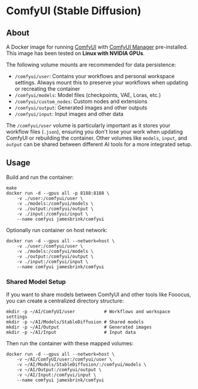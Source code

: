 # ComfyUI (Stable Diffusion)

## About

A Docker image for running [ComfyUI][ComfyUI] with [ComfyUI Manager][ComfyUIManager] pre-installed. This image has been tested on **Linux with NVIDIA GPUs**. 

The following volume mounts are recommended for data persistence:
- `/comfyui/user`: Contains your workflows and personal workspace settings. Always mount this to preserve your workflows when updating or recreating the container
- `/comfyui/models`: Model files (checkpoints, VAE, Loras, etc.)
- `/comfyui/custom_nodes`: Custom nodes and extensions
- `/comfyui/output`: Generated images and other outputs
- `/comfyui/input`: Input images and other data

The `/comfyui/user` volume is particularly important as it stores your workflow files (`.json`), ensuring you don't lose your work when updating ComfyUI or rebuilding the container. Other volumes like `models`, `input`, and `output` can be shared between different AI tools for a more integrated setup.

## Usage

Build and run the container:

```shell
make
docker run -d --gpus all -p 8188:8188 \
    -v ./user:/comfyui/user \
    -v ./models:/comfyui/models \
    -v ./output:/comfyui/output \
    -v ./input:/comfyui/input \
    --name comfyui jamesbrink/comfyui
```

Optionally run container on host network:  

```shell
docker run -d --gpus all --network=host \
    -v ./user:/comfyui/user \
    -v ./models:/comfyui/models \
    -v ./output:/comfyui/output \
    -v ./input:/comfyui/input \
    --name comfyui jamesbrink/comfyui
```

### Shared Model Setup

If you want to share models between ComfyUI and other tools like Fooocus, you can create a centralized directory structure:

```shell
mkdir -p ~/AI/ComfyUI/user           # Workflows and workspace settings
mkdir -p ~/AI/Models/StableDiffusion # Shared models
mkdir -p ~/AI/Output                 # Generated images
mkdir -p ~/AI/Input                  # Input data
```

Then run the container with these mapped volumes:

```shell
docker run -d --gpus all --network=host \
    -v ~/AI/ComfyUI/user:/comfyui/user \
    -v ~/AI/Models/StableDiffusion/:/comfyui/models \
    -v ~/AI/Output:/comfyui/output \
    -v ~/AI/Input:/comfyui/input \
    --name comfyui jamesbrink/comfyui
```

[ComfyUI]: https://github.com/comfyanonymous/ComfyUI
[ComfyUIManager]: https://github.com/ltdrdata/ComfyUI-Manager